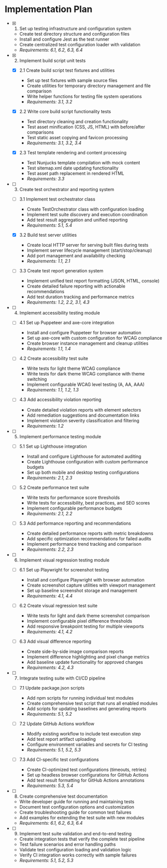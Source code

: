 # Implementation Plan

- [x] 1. Set up testing infrastructure and configuration system
  - Create test directory structure and configuration files
  - Install and configure Jest as the test runner
  - Create centralized test configuration loader with validation
  - _Requirements: 6.1, 6.2, 6.3, 6.4_

- [x] 2. Implement build script unit tests
  - [x] 2.1 Create build script test fixtures and utilities
    - Set up test fixtures with sample source files
    - Create utilities for temporary directory management and file comparison
    - Write helper functions for testing file system operations
    - _Requirements: 3.1, 3.2_

  - [x] 2.2 Write core build script functionality tests
    - Test directory cleaning and creation functionality
    - Test asset minification (CSS, JS, HTML) with before/after comparisons
    - Test static asset copying and favicon processing
    - _Requirements: 3.1, 3.2, 3.4_

  - [x] 2.3 Test template rendering and content processing
    - Test Nunjucks template compilation with mock content
    - Test sitemap.xml date updating functionality
    - Test asset path replacement in rendered HTML
    - _Requirements: 3.3_

- [ ] 3. Create test orchestrator and reporting system
  - [ ] 3.1 Implement test orchestrator class
    - Create TestOrchestrator class with configuration loading
    - Implement test suite discovery and execution coordination
    - Add test result aggregation and unified reporting
    - _Requirements: 5.1, 5.4_

  - [x] 3.2 Build test server utilities
    - Create local HTTP server for serving built files during tests
    - Implement server lifecycle management (start/stop/cleanup)
    - Add port management and availability checking
    - _Requirements: 1.1, 2.1_

  - [ ] 3.3 Create test report generation system
    - Implement unified test report formatting (JSON, HTML, console)
    - Create detailed failure reporting with actionable recommendations
    - Add test duration tracking and performance metrics
    - _Requirements: 1.2, 2.2, 3.1, 4.3_

- [ ] 4. Implement accessibility testing module
  - [ ] 4.1 Set up Puppeteer and axe-core integration
    - Install and configure Puppeteer for browser automation
    - Set up axe-core with custom configuration for WCAG compliance
    - Create browser instance management and cleanup utilities
    - _Requirements: 1.1, 1.4_

  - [ ] 4.2 Create accessibility test suite
    - Write tests for light theme WCAG compliance
    - Write tests for dark theme WCAG compliance with theme switching
    - Implement configurable WCAG level testing (A, AA, AAA)
    - _Requirements: 1.1, 1.2, 1.3_

  - [ ] 4.3 Add accessibility violation reporting
    - Create detailed violation reports with element selectors
    - Add remediation suggestions and documentation links
    - Implement violation severity classification and filtering
    - _Requirements: 1.2_

- [ ] 5. Implement performance testing module
  - [ ] 5.1 Set up Lighthouse integration
    - Install and configure Lighthouse for automated auditing
    - Create Lighthouse configuration with custom performance budgets
    - Set up both mobile and desktop testing configurations
    - _Requirements: 2.1, 2.3_

  - [ ] 5.2 Create performance test suite
    - Write tests for performance score thresholds
    - Write tests for accessibility, best practices, and SEO scores
    - Implement configurable performance budgets
    - _Requirements: 2.1, 2.2_

  - [ ] 5.3 Add performance reporting and recommendations
    - Create detailed performance reports with metric breakdowns
    - Add specific optimization recommendations for failed audits
    - Implement performance trend tracking and comparison
    - _Requirements: 2.2, 2.3_

- [ ] 6. Implement visual regression testing module
  - [ ] 6.1 Set up Playwright for screenshot testing
    - Install and configure Playwright with browser automation
    - Create screenshot capture utilities with viewport management
    - Set up baseline screenshot storage and management
    - _Requirements: 4.1, 4.4_

  - [ ] 6.2 Create visual regression test suite
    - Write tests for light and dark theme screenshot comparison
    - Implement configurable pixel difference thresholds
    - Add responsive breakpoint testing for multiple viewports
    - _Requirements: 4.1, 4.2_

  - [ ] 6.3 Add visual difference reporting
    - Create side-by-side image comparison reports
    - Implement difference highlighting and pixel change metrics
    - Add baseline update functionality for approved changes
    - _Requirements: 4.2, 4.3_

- [ ] 7. Integrate testing suite with CI/CD pipeline
  - [ ] 7.1 Update package.json scripts
    - Add npm scripts for running individual test modules
    - Create comprehensive test script that runs all enabled modules
    - Add scripts for updating baselines and generating reports
    - _Requirements: 5.1, 5.2_

  - [ ] 7.2 Update GitHub Actions workflow
    - Modify existing workflow to include test execution step
    - Add test report artifact uploading
    - Configure environment variables and secrets for CI testing
    - _Requirements: 5.1, 5.2, 5.3_

  - [ ] 7.3 Add CI-specific test configurations
    - Create CI-optimized test configurations (timeouts, retries)
    - Set up headless browser configurations for GitHub Actions
    - Add test result formatting for GitHub Actions annotations
    - _Requirements: 5.3, 5.4_

- [ ] 8. Create comprehensive test documentation
  - Write developer guide for running and maintaining tests
  - Document test configuration options and customization
  - Create troubleshooting guide for common test failures
  - Add examples for extending the test suite with new modules
  - _Requirements: 6.1, 6.2, 6.3, 6.4_

- [ ] 9. Implement test suite validation and end-to-end testing
  - Create integration tests that verify the complete test pipeline
  - Test failure scenarios and error handling paths
  - Validate test configuration loading and validation logic
  - Verify CI integration works correctly with sample failures
  - _Requirements: 5.1, 5.2, 5.3_
